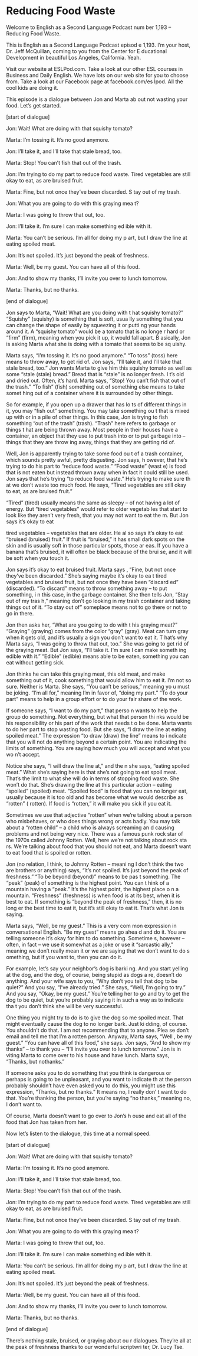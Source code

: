 # Reducing Food Waste

Welcome to English as a Second Language Podcast num ber 1,193 – Reducing Food Waste.

This is English as a Second Language Podcast episod e 1,193. I’m your host, Dr. Jeff McQuillan, coming to you from the Center for E ducational Development in beautiful Los Angeles, California. Yeah.

Visit our website at ESLPod.com. Take a look at our  other ESL courses in Business and Daily English. We have lots on our web site for you to choose from. Take a look at our Facebook page at facebook.com/es lpod. All the cool kids are doing it.

This episode is a dialogue between Jon and Marta ab out not wasting your food. Let’s get started.

[start of dialogue]

Jon: Wait! What are doing with that squishy tomato?

Marta: I’m tossing it. It’s no good anymore.

Jon: I’ll take it, and I’ll take that stale bread, too.

Marta: Stop! You can’t fish that out of the trash.

Jon: I’m trying to do my part to reduce food waste.  Tired vegetables are still okay to eat, as are bruised fruit.

Marta: Fine, but not once they’ve been discarded. S tay out of my trash.

Jon: What you are going to do with this graying mea t?

Marta: I was going to throw that out, too.

Jon: I’ll take it. I’m sure I can make something ed ible with it.

Marta: You can’t be serious. I’m all for doing my p art, but I draw the line at eating spoiled meat.

Jon: It’s not spoiled. It’s just beyond the peak of  freshness.

 Marta: Well, be my guest. You can have all of this food.

Jon: And to show my thanks, I’ll invite you over to  lunch tomorrow.

Marta: Thanks, but no thanks.

[end of dialogue]

Jon says to Marta, “Wait! What are you doing with t hat squishy tomato?” “Squishy” (squishy) is something that is soft, usua lly something that you can change the shape of easily by squeezing it or putti ng your hands around it. A “squishy tomato” would be a tomato that is no longe r hard or “firm” (firm), meaning when you pick it up, it would fall apart. B asically, Jon is asking Marta what she is doing with a tomato that seems to be sq uishy.

Marta says, “I’m tossing it. It’s no good anymore.”  “To toss” (toss) here means to throw away, to get rid of. Jon says, “I’ll take it,  and I’ll take that stale bread, too.” Jon wants Marta to give him this squishy tomato as well as some “stale (stale) bread.” Bread that is “stale” is no longer fresh. I t’s old and dried out. Often, it’s hard. Marta says, “Stop! You can’t fish that out of  the trash.” “To fish” (fish) something out of something else means to take somet hing out of a container where it is surrounded by other things.

So for example, if you open up a drawer that has lo ts of different things in it, you may “fish out” something. You may take something ou t that is mixed up with or in a pile of other things. In this case, Jon is trying  to fish something “out of the trash” (trash). “Trash” here refers to garbage or things t hat are being thrown away. Most people in their houses have a container, an object that they use to put trash into or to put garbage into – things that they are throw ing away, things that they are getting rid of.

Well, Jon is apparently trying to take some food ou t of a trash container, which sounds pretty awful, pretty disgusting. Jon says, h owever, that he’s trying to do his part to “reduce food waste.” “Food waste” (wast e) is food that is not eaten but instead thrown away when in fact it could still be used. Jon says that he’s trying “to reduce food waste.” He’s trying to make sure th at we don’t waste too much food. He says, “Tired vegetables are still okay to eat, as are bruised fruit.”

“Tired” (tired) usually means the same as sleepy – of not having a lot of energy. But “tired vegetables” would refer to older vegetab les that start to look like they aren’t very fresh, that you may not want to eat the m. But Jon says it’s okay to eat

tired vegetables – vegetables that are older. He al so says it’s okay to eat “bruised (bruised) fruit.” If fruit is “bruised,” it has small dark spots on the skin and is usually soft in those particular spots, those ar eas. If you have a banana that’s bruised, it will often be black because of the brui se, and it will be soft when you touch it.

Jon says it’s okay to eat bruised fruit. Marta says , “Fine, but not once they’ve been discarded.” She’s saying maybe it’s okay to ea t tired vegetables and bruised fruit, but not once they have been “discard ed” (discarded). “To discard” means to throw something away – to put something, i n this case, in the garbage container. She then tells Jon, “Stay out of my tras h,” meaning don’t go looking in my trash container and taking things out of it. “To  stay out of” someplace means not to go there or not to go in there.

Jon then asks her, “What are you going to do with t his graying meat?” “Graying” (graying) comes from the color “gray” (gray). Meat can turn gray when it gets old, and it’s usually a sign you don’t want to eat it. T hat’s why Marta says, “I was going to throw that out, too.” She was going to get  rid of the graying meat. But Jon says, “I’ll take it. I’m sure I can make someth ing edible with it.” “Edible” (edible) means able to be eaten, something you can eat without getting sick.

Jon thinks he can take this graying meat, this old meat, and make something out of it, cook something that would allow him to eat it. I’m not so sure. Neither is Marta. She says, “You can’t be serious,” meaning yo u must be joking. “I’m all for,” meaning I’m in favor of, “doing my part.” “To  do your part” means to help in a group effort or to do your fair share of the work.

If someone says, “I want to do my part,” that perso n wants to help the group do something. Not everything, but what that person thi nks would be his responsibility or his part of the work that needs t o be done. Marta wants to do her part to stop wasting food. But she says, “I draw the line at eating spoiled meat.” The expression “to draw (draw) the line” means to i ndicate that you will not do anything beyond a certain point. You are indicating  the limits of something. You are saying how much you will accept and what you wo n’t accept.

Notice she says, “I will draw the line at,” and the n she says, “eating spoiled meat.” What she’s saying here is that she’s not going to eat spoil meat. That’s the limit to what she will do in terms of stopping food waste. She won’t do that. She’s drawing the line at this particular action – eating “spoiled” (spoiled) meat. “Spoiled food” is food that you can no longer eat, usually because it is too old and has become what we would describe as “rotten” ( rotten). If food is “rotten,” it will make you sick if you eat it.

 Sometimes we use that adjective “rotten” when we’re  talking about a person who misbehaves, or who does things wrong or acts badly.  You may talk about a “rotten child” – a child who is always screaming an d causing problems and not being very nice. There was a famous punk rock star of the 1970s called Johnny Rotten. Well, here we’re not talking about rock sta rs. We’re talking about food that you should not eat, and Marta doesn’t want to eat food that is spoiled or rotten.

Jon (no relation, I think, to Johnny Rotten – meani ng I don’t think the two are brothers or anything) says, “It’s not spoiled. It’s  just beyond the peak of freshness.” “To be beyond (beyond)” means to be pas t something. The “peak” (peak) of something is the highest point. You can t hink of a mountain having a “peak.” It’s the highest point, the highest place o n a mountain. “Freshness” (freshness) is when food is at its best, when it is  best to eat. If something is “beyond the peak of freshness,” then, it is no long er the best time to eat it, but it’s still okay to eat it. That’s what Jon is saying.

Marta says, “Well, be my guest.” This is a very com mon expression in conversational English. “Be my guest” means go ahea d and do it. You are telling someone it’s okay for him to do something. Sometime s, however – often, in fact – we use it somewhat as a joke or use it “sarcastic ally,” meaning we don’t really mean it or we are saying that we don’t want to do s omething, but if you want to, then you can do it.

For example, let’s say your neighbor’s dog is barki ng. And you start yelling at the dog, and the dog, of course, being stupid as dogs a re, doesn’t do anything. And your wife says to you, “Why don’t you tell that dog  to be quiet?” And you say, “I’ve already tried.” She says, “Well, I’m going to  try.” And you say, “Okay, be my guest.” You’re telling her to go and try to get the  dog to be quiet, but you’re probably saying it in such a way as to indicate tha t you don’t think she will be very successful.

One thing you might try to do is to give the dog so me spoiled meat. That might eventually cause the dog to no longer bark. Just ki dding, of course. You shouldn’t do that. I am not recommending that to anyone. Plea se don’t email and tell me that I’m a rotten person. Anyway, Marta says, “Well , be my guest.” “You can have all of this food,” she says. Jon says, “And to show  my thanks” – to thank you – “I’ll invite you over to lunch tomorrow.” Jon is in viting Marta to come over to his house and have lunch. Marta says, “Thanks, but nothanks.”

If someone asks you to do something that you think is dangerous or perhaps is going to be unpleasant, and you want to indicate th at the person probably shouldn’t have even asked you to do this, you might  use this expression, “Thanks, but no thanks.” It means no, I really don’ t want to do that. You’re thanking the person, but you’re saying “no thanks,”  meaning no, I don’t want to.

Of course, Marta doesn’t want to go over to Jon’s h ouse and eat all of the food that Jon has taken from her.

Now let’s listen to the dialogue, this time at a normal speed.

[start of dialogue]

Jon: Wait! What are doing with that squishy tomato?

Marta: I’m tossing it. It’s no good anymore.

Jon: I’ll take it, and I’ll take that stale bread, too.

Marta: Stop! You can’t fish that out of the trash.

Jon: I’m trying to do my part to reduce food waste.  Tired vegetables are still okay to eat, as are bruised fruit.

Marta: Fine, but not once they’ve been discarded. S tay out of my trash.

Jon: What you are going to do with this graying mea t?

Marta: I was going to throw that out, too.

Jon: I’ll take it. I’m sure I can make something ed ible with it.

Marta: You can’t be serious. I’m all for doing my p art, but I draw the line at eating spoiled meat.

Jon: It’s not spoiled. It’s just beyond the peak of  freshness.

Marta: Well, be my guest. You can have all of this food.

Jon: And to show my thanks, I’ll invite you over to  lunch tomorrow.

Marta: Thanks, but no thanks.

 [end of dialogue]

There’s nothing stale, bruised, or graying about ou r dialogues. They’re all at the peak of freshness thanks to our wonderful scriptwri ter, Dr. Lucy Tse.



